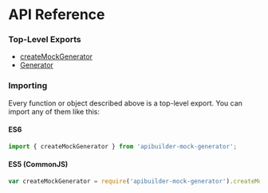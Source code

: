 # API Reference

### Top-Level Exports

* [createMockGenerator](create-mock-generator.md)
* [Generator](generator.md)

### Importing

Every function or object described above is a top-level export. You can import any of them like this:

#### ES6

```js
import { createMockGenerator } from 'apibuilder-mock-generator';
```

#### ES5 (CommonJS)

```js
var createMockGenerator = require('apibuilder-mock-generator').createMockGenerator;
```
